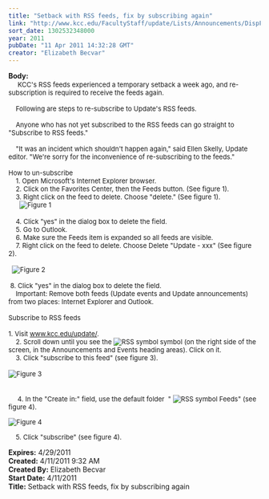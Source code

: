 ```yaml
---
title: "Setback with RSS feeds, fix by subscribing again"
link: "http://www.kcc.edu/FacultyStaff/update/Lists/Announcements/DispForm.aspx?ID=225"
sort_date: 1302532348000
year: 2011
pubDate: "11 Apr 2011 14:32:28 GMT"
creator: "Elizabeth Becvar"
---
```


<div><b>Body:</b> <div class=ExternalClassC1404347E2394FD585135485B503F732><div> <font size=2>    KCC's RSS feeds experienced a temporary setback a week ago, and re-subscription is required to receive the feeds again.</font></div><font size=2>
<div><br>    Following are steps to re-subscribe to Update's RSS feeds. </div>
<div><br>    Anyone who has not yet subscribed to the RSS feeds can go straight to &quot;Subscribe to RSS feeds.&quot;</div>
<div><br>    &quot;It was an incident which shouldn't happen again,&quot; said Ellen Skelly, Update editor. &quot;We're sorry for the inconvenience of re-subscribing to the feeds.&quot; <br> <br>How to un-subscribe <br>    1. Open Microsoft's Internet Explorer browser.<br>    2. Click on the Favorites Center, then the Feeds button. (See figure 1).<br>    3. Right click on the feed to delete. Choose &quot;delete.&quot; (See figure 1). <br>     </font><font size=2> <img alt="Figure 1" src="/FacultyStaff/update/PublishingImages/RSS_%20Figure_1.png">  </font></div>
<div><font size=2></font> </div>
<div><font size=2>    4. Click &quot;yes&quot; in the dialog box to delete the field.<br>    5. Go to Outlook.<br>    6. Make sure the Feeds item is expanded so all feeds are visible.<br>    7. Right click on the feed to delete. Choose Delete &quot;Update - xxx&quot; (See figure 2).  <br> <br>  <img alt="Figure 2" src="/FacultyStaff/update/PublishingImages/RSS_figure_2.png">   </font><font size=2> <br>   <br> 8. Click &quot;yes&quot; in the dialog box to delete the field.<br>    Important: Remove both feeds (Update events and Update announcements) from two places: Internet Explorer and Outlook.<br> <br>Subscribe to RSS feeds<br>    <br>1. Visit </font><a href="/update/"><font size=2>www.kcc.edu/update/</font></a><font size=2>.<br>    2. Scroll down until you see the <img alt="RSS symbol" src="/FacultyStaff/update/PublishingImages/RSS_feed.JPG"> symbol (on the right side of the screen, in the Announcements and Events heading areas). Click on it.<br>    3. Click &quot;subscribe to this feed&quot; (see figure 3).<br> <br><img alt="Figure 3" src="/FacultyStaff/update/PublishingImages/RSS_feed_figure_1.png"></font></div>
<div> </div>
<div> <font size=2> </font><font size=2>   <br>     4. In the &quot;Create in:&quot; field, use the default folder  &quot; <img alt="RSS symbol" src="/FacultyStaff/update/PublishingImages/RSS_feed.JPG"> Feeds&quot; (see figure 4).</font></div>
<p><font size=2><img alt="Figure 4" src="/FacultyStaff/update/PublishingImages/RSS_feed_figure_2.png"></font></p>
<p><font size=2>    5. Click &quot;subscribe&quot; (see figure 4).</font></p></div></div>
<div><b>Expires:</b> 4/29/2011</div>
<div><b>Created:</b> 4/11/2011 9:32 AM</div>
<div><b>Created By:</b> Elizabeth Becvar</div>
<div><b>Start Date:</b> 4/11/2011</div>
<div><b>Title:</b> Setback with RSS feeds, fix by subscribing again</div>
